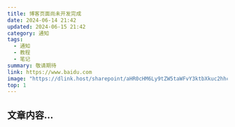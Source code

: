 ```yaml
---
title: 博客页面尚未开发完成
date: 2024-06-14 21:42
updated: 2024-06-15 21:42
category: 通知
tags:
  - 通知
  - 教程
  - 笔记
summary: 敬请期待
link: https://www.baidu.com
image: "https://dlink.host/sharepoint/aHR0cHM6Ly9tZW5taWFvY3ktbXkuc2hhcmVwb2ludC5jb20vOnU6L2cvcGVyc29uYWwveGlhb3F2YW5fMzY1X21lbmdhY2dfY29tL0VZM2NGNU1wVUNSSm9qTkZYWGhJMkN3Ql9JUEowVDIwbDhudHZ4X2xtcG02aGc.webp"
top: 1
---
```


## 文章内容...
